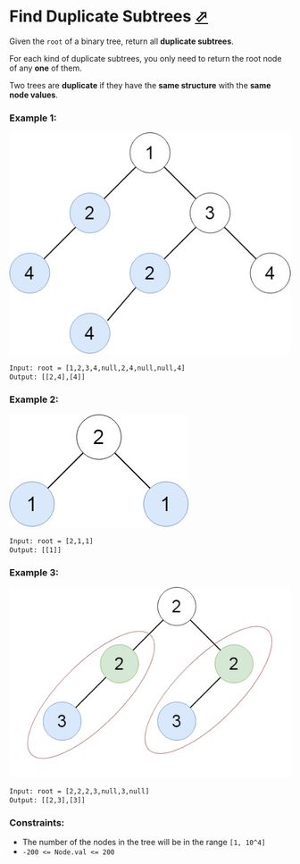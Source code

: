 # Find Duplicate Subtrees [⬀](https://leetcode.com/problems/find-duplicate-subtrees/)

Given the `root` of a binary tree, return all **duplicate subtrees**.

For each kind of duplicate subtrees, you only need to return the root node of any **one** of them.

Two trees are **duplicate** if they have the **same structure** with the **same node values**.


### Example 1:

![e1.jpg](e1.jpg)

```
Input: root = [1,2,3,4,null,2,4,null,null,4]
Output: [[2,4],[4]]
```

### Example 2:

![e2.jpg](e2.jpg)

```
Input: root = [2,1,1]
Output: [[1]]
```

### Example 3:

![e33.jpg](e33.jpg)

```
Input: root = [2,2,2,3,null,3,null]
Output: [[2,3],[3]]
```

### Constraints:

- The number of the nodes in the tree will be in the range `[1, 10^4]`
- `-200 <= Node.val <= 200`
